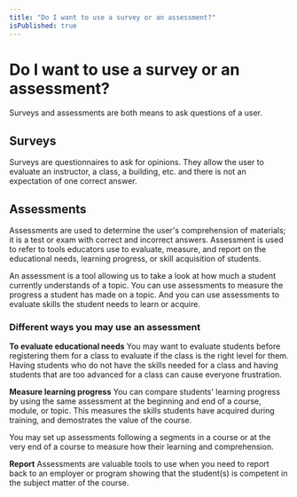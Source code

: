 ```yaml
---
title: "Do I want to use a survey or an assessment?"
isPublished: true
---
```


# Do I want to use a survey or an assessment?

Surveys and assessments are both means to ask questions of a user.

## Surveys
Surveys are questionnaires to ask for opinions. They allow the user to evaluate an instructor, a class, a building, etc. and there is not an expectation of one correct answer.

## Assessments
Assessments are used to determine the user's comprehension of materials; it is a test or exam with correct and incorrect answers. 
Assessment is used to refer to tools educators use to evaluate, measure, and report on the educational needs, learning progress, or skill acquisition of students.

An assessment is a tool allowing us to take a look at how much a student currently understands of a topic. You can use assessments to measure the progress a student has made on a topic. And you can use assessments to evaluate skills the student needs to learn or acquire.

### Different ways you may use an assessment

**To evaluate educational needs**
You may want to evaluate students before registering them for a class to evaluate if the class is the right level for them. Having students who do not have the skills needed for a class and having students that are too advanced for a class can cause everyone frustration.

**Measure learning progress**
You can compare students' learning progress by using the same assessment at the beginning and end of a course, module, or topic. This measures the skills students have acquired during training, and demostrates the value of the course.

You may set up assessments following a segments in a course or at the very end of a course to measure how their learning and comprehension. 

**Report**
Assessments are valuable tools to use when you need to report back to an employer or program showing that the student(s) is competent in the subject matter of the course.

